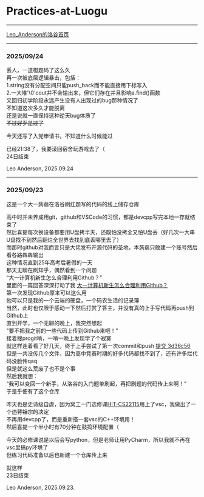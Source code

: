 # Practices-at-Luogu  

---

[Leo_Anderson的洛谷首页](https://www.luogu.com.cn/user/374185)  

---

### 2025/09/24  

丢人，一道橙题码了这么久  
再一次被底层逻辑暴击，包括：  
1.string没有分配空间只能push_back而不能直接用下标写入  
2.一大堆'\0'cout并不会输出来，但它们存在并且影响a.find()函数  
又回归初学阶段永远产生没有人出现过的bug那种情况了  
不知道这次多久才能脱离  
还是说就一直保持这种逆天bug体质了  
~~不过好歹是过了~~  

今天还写了入党申请书，不知道什么时候能过  

已经21:38了，我要滚回宿舍玩游戏去了（  
24日结束  

Leo Anderson, 2025.09.24  

---

### 2025/09/23  

这是一个大一蒟蒻在洛谷刷红题写的代码的线上储存仓库  

高中时并未养成用git，github和VSCode的习惯，都是devcpp写完本地一存就结束了  
然后喜提每次换设备都要用U盘拷半天，还既怕没拷全又怕U盘丢（好几次一大串U盘找不到然后翻烂全世界去找到底丢哪里去了）  
而那时github对我而言只是大佬发布开源代码的圣地，本蒟蒻只敢建一个账号然后看各路犇犇输出  
这种情况直到25年高考后暑假的一天  
那天无聊在刷知乎，偶然看到一个问题  
“大一计算机新生怎么合理利用Github？”  
里面的一篇回答深深打动了我 [大一计算机新生怎么合理利用Github？](https://www.zhihu.com/question/11379810074/answer/1939628372922708504)  
第一次发现Github原来可以这么用  
他可以只是我的一个云端的硬盘，一个码农生活的记录簿  
当然，此时也仅限于感动一下然后打赏了答主，并没有真的上手写代码再push到Github上  
直到开学，一个无聊的晚上，我突然想起  
"要不把我之前的一些代码上传到Github来吧！"  
接着搜progit啃，一啃一晚上发现学了个寂寞  
就这样连着看了好几天，终于上手尝试了第一次commit和push [提交 3d36c56
](https://github.com/Leo20070721/LeoA-seniorhighscool-codingstory-storage/commit/3d36c56d32c688422331e28c5ecc5a8e689bc7b4)  
但是一共没传几个文件，因为高中竞赛时期的好多代码都找不到了，还有许多烂代码没脸传qaq  
但是就这么荒废了也不是个事  
然后我就想：  
“我可以变回一个新手，从洛谷的入门题单刷起，再把刷题的代码传上来啊！”  
于是乎便有了这个仓库  


昨天也是史诗级自虐，因为窝工一门选修课[HIT-CS22115](https://github.com/Leo20070721/HIT-CS22115)用上了vsc，我做出了一个~~违背祖宗的~~决定  
不再用devcpp了，而是重新搭一套vsc的C++环境用！  
然后喜提一个半小时有70分钟在鼓捣环境配置（  


今天的必修课说是以后会写python，但是老师让用PyCharm，所以我就不再在vsc里搞py环境了  
但练习代码准备以后也新建一个仓库传上来  

就这样  
23日结束  

Leo Anderson, 2025.09.23.  